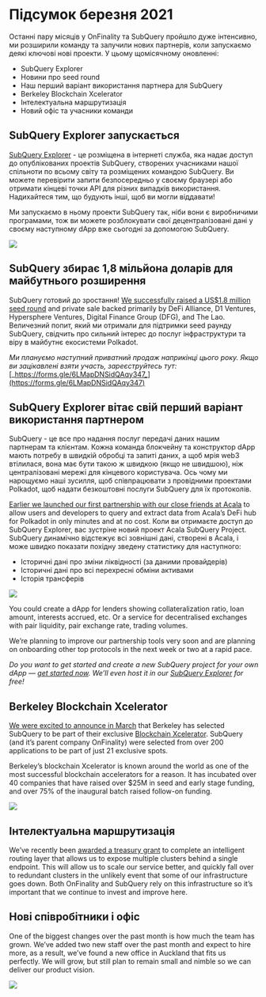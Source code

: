 # Підсумок березня 2021

Останні пару місяців у OnFinality та SubQuery пройшло дуже інтенсивно, ми розширили команду та залучили нових партнерів, коли запускаємо деякі ключові нові проекти. У цьому щомісячному оновленні:

- SubQuery Explorer
- Новини про seed round
- Наш перший варіант використання партнера для SubQuery
- Berkeley Blockchain Xcelerator
- Інтелектуальна маршрутизація
- Новий офіс та учасники команди

## SubQuery Explorer запускається

[SubQuery Explorer](https://explorer.subquery.network/) - це розміщена в iнтернеті служба, яка надає доступ до опублікованих проектів SubQuery, створених учасниками нашої спільноти по всьому світу та розміщених командою SubQuery. Ви можете перевірити запити безпосередньо у своєму браузері або отримати кінцеві точки API для різних випадків використання. Надихайтеся тим, що будують інші, щоб ви могли віддавати!

Ми запускаємо в ньому проекти SubQuery так, ніби вони є виробничими програмами, тож ви можете розблокувати свої децентралізовані дані у своєму наступному dApp вже сьогодні за допомогою SubQuery.

![](https://miro.medium.com/max/1400/1*GE-Y6XKNOkj_MKY4ZuM5oQ.png)

## **SubQuery збирає 1,8 мільйона доларів для майбутнього розширення**

SubQuery готовий до зростання! [We successfully raised a US$1.8 million seed round](../blogs/20210312-SubQuery-Raises-%241.8M-Seed-Round-for-Future-Expansion.md) and private sale backed primarily by DeFi Alliance, D1 Ventures, Hypersphere Ventures, Digital Finance Group (DFG), and The Lao. Величезний попит, який ми отримали для підтримки seed раунду SubQuery, свідчить про сильний інтерес до послуг інфраструктури та віру в майбутнє екосистеми Polkadot.

_Ми плануємо наступний приватний продаж наприкінці цього року. Якщо ви зацікавлені взяти участь, зареєструйтесь тут:_[_https://forms.gle/6LMapDNSidQAqy347_](https://forms.gle/6LMapDNSidQAqy347)

## **SubQuery Explorer вітає свій перший варіант використання партнером**

SubQuery - це все про надання послуг передачі даних нашим партнерам та клієнтам. Кожна команда блокчейну та конструктор dApp мають потребу в швидкій обробці та запиті даних, а щоб мрія web3 втілилася, вона має бути такою ж швидкою (якщо не швидшою), ніж централізовані мережі для кінцевого користувача. Ось чому ми нарощуємо наші зусилля, щоб співпрацювати з провідними проектами Polkadot, щоб надати безкоштовні послуги SubQuery для їх протоколів.

[Earlier we launched our first partnership with our close friends at Acala](../customer_announcements/20210316-SubQuery-Integrates-Acala-to-Aggregate-and-Serve-DeFi-Data-to-Polkadot-and-Kusama-Builders.md) to allow users and developers to query and extract data from Acala’s DeFi hub for Polkadot in only minutes and at no cost. Коли ви отримаєте доступ до SubQuery Explorer, вас зустріне новий проект Acala SubQuery Project. SubQuery динамічно відстежує всі зовнішні дані, створені в Acala, і може швидко показати похідну зведену статистику для наступного:

- Історичні дані про зміни ліквідності (за даними провайдерів)
- Історичні дані про всі перехресні обміни активами
- Історія трансферів

![](https://miro.medium.com/max/1400/0*LOig1jNfPTuVk73D)

You could create a dApp for lenders showing collateralization ratio, loan amount, interests accrued, etc. Or a service for decentralised exchanges with pair liquidity, pair exchange rate, trading volumes.

We’re planning to improve our partnership tools very soon and are planning on onboarding other top protocols in the next week or two at a rapid pace.

_Do you want to get started and create a new SubQuery project for your own dApp —_ [_get started now_](https://doc.subquery.network/quickstart.html)_. We’ll even host it in our_ [_SubQuery Explorer_](../blogs/20210305-Announcing-the-SubQuery-Explorer.md) _for free!_

## **Berkeley Blockchain Xcelerator**

[We were excited to announce in March](../blogs/20210523-SubQuery-Joins-Berkeleys-Blockchain-Xcelerator.md) that Berkeley has selected SubQuery to be part of their exclusive [Blockchain Xcelerator](https://www.xcelerator.berkeley.edu/). SubQuery (and it’s parent company OnFinality) were selected from over 200 applications to be part of just 21 exclusive spots.

Berkeley’s blockchain Xcelerator is known around the world as one of the most successful blockchain accelerators for a reason. It has incubated over 40 companies that have raised over $25M in seed and early stage funding, and over 75% of the inaugural batch raised follow-on funding.

![](https://miro.medium.com/max/1400/0*t-_mRJaTnGDQO-VI)

## **Інтелектуальна маршрутизація**

We’ve recently been [awarded a treasury grant](https://kusama.polkassembly.io/treasury/72) to complete an intelligent routing layer that allows us to expose multiple clusters behind a single endpoint. This will allow us to scale our service better, and quickly fall over to redundant clusters in the unlikely event that some of our infrastructure goes down. Both OnFinality and SubQuery rely on this infrastructure so it’s important that we continue to invest and improve here.

## **Новi співробітники і офіс**

One of the biggest changes over the past month is how much the team has grown. We’ve added two new staff over the past month and expect to hire more, as a result, we’ve found a new office in Auckland that fits us perfectly. We will grow, but still plan to remain small and nimble so we can deliver our product vision.

![](https://miro.medium.com/max/1400/1*cJZxerXHfgVGu4-7h2xw4Q.jpeg)

